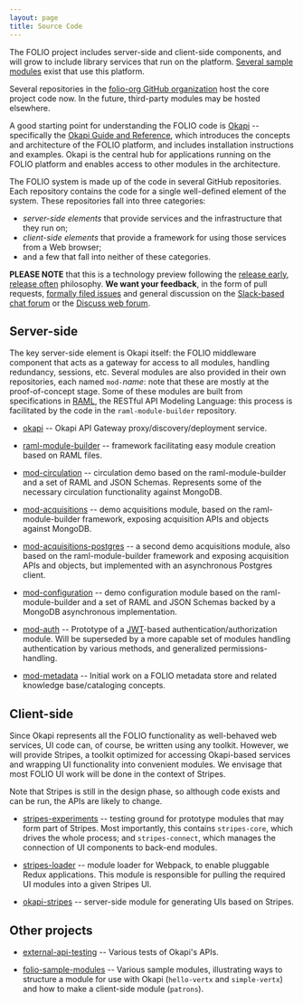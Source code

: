 ```yaml
---
layout: page
title: Source Code
---
```


The FOLIO project includes server-side and client-side
components, and will grow to include library services that run on the
platform.
[Several sample
modules](https://github.com/folio-org/folio-sample-modules)
exist that use this platform.

Several repositories in the [folio-org GitHub organization](https://github.com/folio-org) host the core project code now.  In the future, third-party modules may be hosted elsewhere.

A good starting point for understanding the FOLIO code is
[Okapi](https://github.com/folio-org/okapi) -- specifically the [Okapi Guide and
Reference](https://github.com/folio-org/okapi/blob/master/doc/guide.md), which
introduces the concepts and architecture of the FOLIO platform, and includes
installation instructions and examples.  Okapi is the central hub for
applications running on the FOLIO platform and enables access to other modules
in the architecture.

The FOLIO system is made up of the code in several GitHub repositories.
Each repository contains the code for a single well-defined element of the system. These repositories fall into three
categories:

* _server-side elements_ that provide services and the
infrastructure that they run on;
* _client-side elements_ that provide a
framework for using those services from a Web browser;
* and a few that
fall into neither of these categories.

**PLEASE NOTE** that this is
a technology preview following the
[release early, release often](https://en.wikipedia.org/wiki/Release_early,_release_often)
philosophy.
**We want your feedback**, in the form of pull requests,
[formally filed issues](https://issues.folio.org/)
and
general discussion on the [Slack-based chat forum](https://folio-project.slack.com/) or the [Discuss web forum](https://discuss.folio.org).

## Server-side

The key server-side element is Okapi itself: the FOLIO middleware
component that acts as a gateway for access to all modules, handling
redundancy, sessions, etc. Several modules are also provided in their
own repositories, each named `mod-`_name_: note that these are mostly
at the proof-of-concept stage. Some of these modules are built from
specifications in
[RAML](http://raml.org/),
the RESTful API Modeling Language: this process is facilitated by the
code in the `raml-module-builder` repository.

* [okapi](https://github.com/folio-org/okapi) --
Okapi API Gateway proxy/discovery/deployment service.

* [raml-module-builder](https://github.com/folio-org/raml-module-builder) --
framework facilitating easy module creation based on RAML files.

* [mod-circulation](https://github.com/folio-org/mod-circulation) --
circulation demo based on the raml-module-builder and a set of RAML and JSON Schemas. Represents some of the necessary circulation functionality against MongoDB.

* [mod-acquisitions](https://github.com/folio-org/mod-acquisitions) --
demo acquisitions module, based on the raml-module-builder framework, exposing acquisition APIs and objects against MongoDB.

* [mod-acquisitions-postgres](https://github.com/folio-org/mod-acquisitions-postgres) --
a second demo acquisitions module, also based on the
raml-module-builder framework and exposing acquisition APIs and
objects, but implemented with an asynchronous Postgres client.

* [mod-configuration](https://github.com/folio-org/mod-configuration) --
demo configuration module based on the raml-module-builder and a set of RAML and JSON Schemas backed by a MongoDB asynchronous implementation.

* [mod-auth](https://github.com/folio-org/mod-auth) --
Prototype of a [JWT](https://jwt.io/)-based
authentication/authorization module. Will be superseded by a more
capable set of modules handling authentication by various methods,
and generalized permissions-handling.

* [mod-metadata](https://github.com/folio-org/mod-metadata) --
Initial work on a FOLIO metadata store and related knowledge base/cataloging concepts.

## Client-side

Since Okapi represents all the FOLIO functionality as well-behaved web
services, UI code can, of course, be written using any toolkit. However,
we will provide Stripes, a toolkit optimized for accessing Okapi-based
services and wrapping UI functionality into convenient modules. We
envisage that most FOLIO UI work will be done in the context of
Stripes.

Note that Stripes is still in the design phase, so although code
exists and can be run, the APIs are likely to change.

* [stripes-experiments](https://github.com/folio-org/stripes-experiments) --
testing ground for prototype modules that may form part of
Stripes. Most importantly, this contains `stripes-core`, which drives
the whole process; and `stripes-connect`, which manages the connection
of UI components to back-end modules.

* [stripes-loader](https://github.com/folio-org/stripes-loader) --
module loader for Webpack, to enable pluggable Redux
applications. This module is responsible for pulling the required UI modules
into a given Stripes UI.

* [okapi-stripes](https://github.com/folio-org/okapi-stripes) --
server-side module for generating UIs based on Stripes.

## Other projects

* [external-api-testing](https://github.com/folio-org/external-api-testing) --
Various tests of Okapi's APIs.

* [folio-sample-modules](https://github.com/folio-org/folio-sample-modules) --
Various sample modules, illustrating ways to structure a module for
use with Okapi (`hello-vertx` and `simple-vertx`) and how to make a
client-side module (`patrons`).

